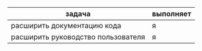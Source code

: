 задача                                 | выполняет
---------------------------------------|---------- 
расширить документацию кода            | я
расширить руководство пользователя     | я
